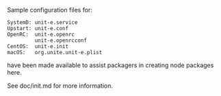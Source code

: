 Sample configuration files for:
```
SystemD: unit-e.service
Upstart: unit-e.conf
OpenRC:  unit-e.openrc
         unit-e.openrcconf
CentOS:  unit-e.init
macOS:   org.unite.unit-e.plist
```
have been made available to assist packagers in creating node packages here.

See doc/init.md for more information.
